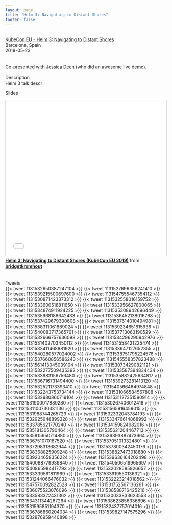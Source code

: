 ```yaml
---
layout: page
title: "Helm 3: Navigating to Distant Shores"
footer: false
---
```



<br>
<div class="views-field views-field-nothing">        <span class="field-content views-field-field-details"><a href="https://sched.co/MPXf">KubeCon EU - Helm 3: Navigating to Distant Shores</a><br>Barcelona, Spain<br><span class="date-display-start">2019-05-23</span></span></div>
<br>

<br>
Co-presented with <a href="https://twitter.com/jldeen/">Jessica Deen</a> (who did an awesome live <a href="https://github.com/jldeen/helm-3">demo</a>).
<br>
<br>
Description
<br>
Helm 3 talk descr
<br>

Slides
<br>
<iframe src="//www.slideshare.net/slideshow/embed_code/key/5T38Zyi21jM0p4" width="595" height="485" frameborder="0" marginwidth="0" marginheight="0" scrolling="no" style="border:1px solid #CCC; border-width:1px; margin-bottom:5px; max-width: 100%;" allowfullscreen> </iframe> <div style="margin-bottom:5px"> <strong> <a href="//www.slideshare.net/bridgetkromhout/helm-3-navigating-to-distant-shores-kubecon-eu-2019" title="Helm 3: Navigating to Distant Shores (KubeCon EU 2019)" target="_blank">Helm 3: Navigating to Distant Shores (KubeCon EU 2019)</a> </strong> from <strong><a href="//www.slideshare.net/bridgetkromhout" target="_blank">bridgetkromhout</a></strong> </div>
<br>

Tweets
<br>
{{< tweet  1131532650387247104  >}}
{{< tweet  1131527696356241410  >}}
{{< tweet  1131539215500697600  >}}
{{< tweet  1131547555467354112  >}}
{{< tweet  1131530871423373312  >}}
{{< tweet  1131532558016159752  >}}
{{< tweet  1131533600518811650  >}}
{{< tweet  1131533956627800065  >}}
{{< tweet  1131534874911924225  >}}
{{< tweet  1131535308942696449  >}}
{{< tweet  1131535968186642433  >}}
{{< tweet  1131536452138016768  >}}
{{< tweet  1131537429679300608  >}}
{{< tweet  1131537614010494981  >}}
{{< tweet  1131538311061889024  >}}
{{< tweet  1131539234651815936  >}}
{{< tweet  1131540083717365761  >}}
{{< tweet  1131537713063190529  >}}
{{< tweet  1131532666757636098  >}}
{{< tweet  1131534296290942976  >}}
{{< tweet  1131531402703450112  >}}
{{< tweet  1131531558421225474  >}}
{{< tweet  1131533411468881920  >}}
{{< tweet  1131533947127652355  >}}
{{< tweet  1131540280577024002  >}}
{{< tweet  1131538751795224576  >}}
{{< tweet  1131537660856586243  >}}
{{< tweet  1131545558357823488  >}}
{{< tweet  1131561413045039104  >}}
{{< tweet  1131530734290821121  >}}
{{< tweet  1131532277509435392  >}}
{{< tweet  1131533587394834434  >}}
{{< tweet  1131533983156756480  >}}
{{< tweet  1131535882425634817  >}}
{{< tweet  1131536716731494400  >}}
{{< tweet  1131539273281413120  >}}
{{< tweet  1131532521173393410  >}}
{{< tweet  1131540566464974848  >}}
{{< tweet  1131532243753734144  >}}
{{< tweet  1131531066584567808  >}}
{{< tweet  1131532980860719104  >}}
{{< tweet  1131531127351590914  >}}
{{< tweet  1131531900017889280  >}}
{{< tweet  1131530267406012416  >}}
{{< tweet  1131531100730331136  >}}
{{< tweet  1131531565916459015  >}}
{{< tweet  1131531988744265729  >}}
{{< tweet  1131532332043784193  >}}
{{< tweet  1131532925948899328  >}}
{{< tweet  1131533476614868992  >}}
{{< tweet  1131533785621770240  >}}
{{< tweet  1131534159824982016  >}}
{{< tweet  1131535181305790464  >}}
{{< tweet  1131535621204467713  >}}
{{< tweet  1131535915950714880  >}}
{{< tweet  1131536393887473664  >}}
{{< tweet  1131536751070187520  >}}
{{< tweet  1131537051013324801  >}}
{{< tweet  1131537298313682944  >}}
{{< tweet  1131537800342450176  >}}
{{< tweet  1131538368825909248  >}}
{{< tweet  1131538827473018880  >}}
{{< tweet  1131539204658356224  >}}
{{< tweet  1131539636164202498  >}}
{{< tweet  1131540088779939840  >}}
{{< tweet  1131540506519965697  >}}
{{< tweet  1131540865984417793  >}}
{{< tweet  1131532028585926657  >}}
{{< tweet  1131533339561811969  >}}
{{< tweet  1131533919550136321  >}}
{{< tweet  1131531244066476032  >}}
{{< tweet  1131532223214018562  >}}
{{< tweet  1131547570092822528  >}}
{{< tweet  1131531752567136261  >}}
{{< tweet  1131536075523076096  >}}
{{< tweet  1131538588716425216  >}}
{{< tweet  1131533583372431362  >}}
{{< tweet  1131530033833623553  >}}
{{< tweet  1131534311344267264  >}}
{{< tweet  1131538623856336896  >}}
{{< tweet  1131531595851194370  >}}
{{< tweet  1131532437757014016  >}}
{{< tweet  1131536786860204034  >}}
{{< tweet  1131539827147575296  >}}
{{< tweet  1131532876959440898  >}}
